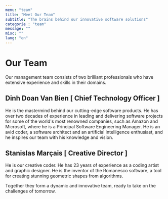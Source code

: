 ```yaml
---
menu: "team"
title: "Meet Our Team"
subtitle: "The brains behind our innovative software solutions"
categorie : "team"
message: ""
misc: ""
lang: "en"
---
```

# Our Team

Our management team consists of two brilliant professionals who have extensive experience and skills in their domains.  

## Dinh Doan Van Bien [ Chief Technology Officer ]

He is the mastermind behind our cutting-edge software products. He has over two decades of experience in leading and delivering software projects for some of the world's most renowned companies, such as Amazon and Microsoft, where he is a Principal Software Engineering Manager. He is an avid coder, a software architect and an artificial intelligence enthusiast, and he inspires our team with his knowledge and vision.

## Stanislas Marçais [ Creative Director ]

He is our creative coder. He has 23 years of experience as a coding artist and graphic designer. He is the inventor of the Romanesco software, a tool for creating stunning geometric shapes from algorithms.

Together they form a dynamic and innovative team, ready to take on the challenges of tomorrow.
